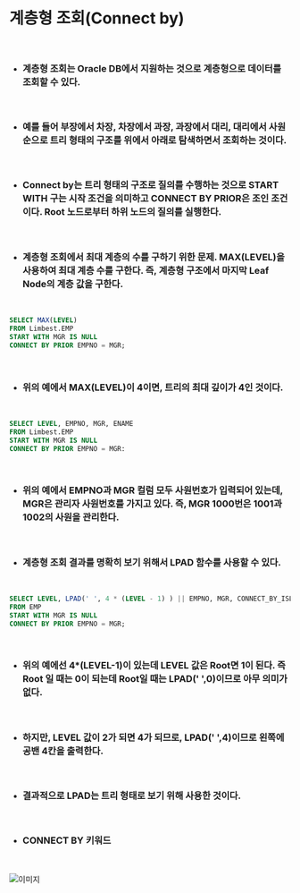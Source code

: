# **계층형 조회(Connect by)**

<br>

* ### 계층형 조회는 Oracle DB에서 지원하는 것으로 계층형으로 데이터를 조회할 수 있다.

<br>

* ### 예를 들어 부장에서 차장, 차장에서 과장, 과장에서 대리, 대리에서 사원 순으로 트리 형태의 구조를 위에서 아래로 탐색하면서 조회하는 것이다.

<br>

* ### Connect by는 트리 형태의 구조로 질의를 수행하는 것으로 START WITH 구는 시작 조건을 의미하고 CONNECT BY PRIOR은 조인 조건이다. Root 노드로부터 하위 노드의 질의를 실행한다.

<br>

* ### 계층형 조회에서 최대 계층의 수를 구하기 위한 문제. MAX(LEVEL)을 사용하여 최대 계층 수를 구한다. 즉, 계층형 구조에서 마지막 Leaf Node의 계층 값을 구한다.

<br>

```sql
SELECT MAX(LEVEL)
FROM Limbest.EMP
START WITH MGR IS NULL
CONNECT BY PRIOR EMPNO = MGR;
```

<br>

* ### 위의 예에서 MAX(LEVEL)이 4이면, 트리의 최대 깊이가 4인 것이다.

<br>

```sql
SELECT LEVEL, EMPNO, MGR, ENAME
FROM Limbest.EMP
START WITH MGR IS NULL
CONNECT BY PRIOR EMPNO = MGR:
```

<br>

* ### 위의 예에서 EMPNO과 MGR 컬럼 모두 사원번호가 입력되어 있는데, MGR은 관리자 사원번호를 가지고 있다. 즉, MGR 1000번은 1001과 1002의 사원을 관리한다.

<br>

* ### 계층형 조회 결과를 명확히 보기 위해서 LPAD 함수를 사용할 수 있다.

<br>

```sql
SELECT LEVEL, LPAD(' ', 4 * (LEVEL - 1) ) || EMPNO, MGR, CONNECT_BY_ISLEAF
FROM EMP
START WITH MGR IS NULL
CONNECT BY PRIOR EMPNO = MGR;
```

<br>

* ### 위의 예에선 4*(LEVEL-1)이 있는데 LEVEL 값은 Root면 1이 된다. 즉 Root 일 때는 0이 되는데 Root일 때는 LPAD(' ',0)이므로 아무 의미가 없다.

<br>

* ### 하지만, LEVEL 값이 2가 되면 4가 되므로, LPAD(' ',4)이므로 왼쪽에 공밴 4칸을 출력한다.

<br>

* ### 결과적으로 LPAD는 트리 형태로 보기 위해 사용한 것이다.

<br>

* ### CONNECT BY 키워드

<br>

![이미지](https://velog.velcdn.com/images/as979200/post/91fe4d26-ed02-4f64-b93c-5bc0ae12d4d8/image.png)